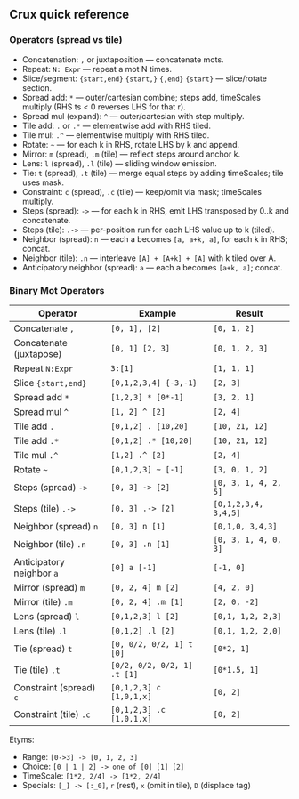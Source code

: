 ## Crux quick reference

### Operators (spread vs tile)
- Concatenation: `,` or juxtaposition — concatenate mots.
- Repeat: `N: Expr` — repeat a mot N times.
- Slice/segment: `{start,end}` `{start,}` `{,end}` `{start}` — slice/rotate section.
- Spread add: `*` — outer/cartesian combine; steps add, timeScales multiply (RHS ts < 0 reverses LHS for that r).
- Spread mul (expand): `^` — outer/cartesian with step multiply.
- Tile add: `.` or `.*` — elementwise add with RHS tiled.
- Tile mul: `.^` — elementwise multiply with RHS tiled.
- Rotate: `~` — for each k in RHS, rotate LHS by k and append.
- Mirror: `m` (spread), `.m` (tile) — reflect steps around anchor k.
- Lens: `l` (spread), `.l` (tile) — sliding window emission.
- Tie: `t` (spread), `.t` (tile) — merge equal steps by adding timeScales; tile uses mask.
- Constraint: `c` (spread), `.c` (tile) — keep/omit via mask; timeScales multiply.
- Steps (spread): `->` — for each k in RHS, emit LHS transposed by 0..k and concatenate.
- Steps (tile): `.->` — per-position run for each LHS value up to k (tiled).
- Neighbor (spread): `n` — each a becomes `[a, a+k, a]`, for each k in RHS; concat.
- Neighbor (tile): `.n` — interleave `[A] + [A+k] + [A]` with k tiled over A.
- Anticipatory neighbor (spread): `a` — each a becomes `[a+k, a]`; concat.

### Binary Mot Operators

| Operator | Example | Result |
|---|---|---|
| Concatenate `,` | `[0, 1], [2]` | `[0, 1, 2]` |
| Concatenate (juxtapose) | `[0, 1] [2, 3]` | `[0, 1, 2, 3]` |
| Repeat `N:Expr` | `3:[1]` | `[1, 1, 1]` |
| Slice `{start,end}` | `[0,1,2,3,4] {-3,-1}` | `[2, 3]` |
| Spread add `*` | `[1,2,3] * [0*-1]` | `[3, 2, 1]` |
| Spread mul `^` | `[1, 2] ^ [2]` | `[2, 4]` |
| Tile add `.` | `[0,1,2] . [10,20]` | `[10, 21, 12]` |
| Tile add `.*` | `[0,1,2] .* [10,20]` | `[10, 21, 12]` |
| Tile mul `.^` | `[1,2] .^ [2]` | `[2, 4]` |
| Rotate `~` | `[0,1,2,3] ~ [-1]` | `[3, 0, 1, 2]` |
| Steps (spread) `->` | `[0, 3] -> [2]` | `[0, 3, 1, 4, 2, 5]` |
| Steps (tile) `.->` | `[0, 3] .-> [2]` | `[0,1,2,3,4, 3,4,5]` |
| Neighbor (spread) `n` | `[0, 3] n [1]` | `[0,1,0, 3,4,3]` |
| Neighbor (tile) `.n` | `[0, 3] .n [1]` | `[0, 3, 1, 4, 0, 3]` |
| Anticipatory neighbor `a` | `[0] a [-1]` | `[-1, 0]` |
| Mirror (spread) `m` | `[0, 2, 4] m [2]` | `[4, 2, 0]` |
| Mirror (tile) `.m` | `[0, 2, 4] .m [1]` | `[2, 0, -2]` |
| Lens (spread) `l` | `[0,1,2,3] l [2]` | `[0,1, 1,2, 2,3]` |
| Lens (tile) `.l` | `[0,1,2] .l [2]` | `[0,1, 1,2, 2,0]` |
| Tie (spread) `t` | `[0, 0/2, 0/2, 1] t [0]` | `[0*2, 1]` |
| Tie (tile) `.t` | `[0/2, 0/2, 0/2, 1] .t [1]` | `[0*1.5, 1]` |
| Constraint (spread) `c` | `[0,1,2,3] c [1,0,1,x]` | `[0, 2]` |
| Constraint (tile) `.c` | `[0,1,2,3] .c [1,0,1,x]` | `[0, 2]` |

Etyms:

* Range: `[0->3] -> [0, 1, 2, 3]`
* Choice: `[0 | 1 | 2] -> one of [0] [1] [2]`
* TimeScale: `[1*2, 2/4] -> [1*2, 2/4]`
* Specials: `[_] -> [:_0]`, `r` (rest), `x` (omit in tile), `D` (displace tag)

